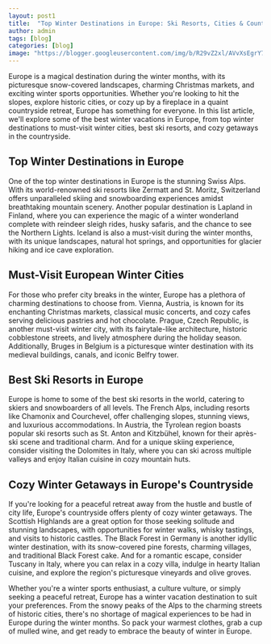 ```yaml
---
layout: post1
title:  "Top Winter Destinations in Europe: Ski Resorts, Cities & Countryside Retreats"
author: admin
tags: [blog]
categories: [blog]
image: "https://blogger.googleusercontent.com/img/b/R29vZ2xl/AVvXsEgrY7ltlsCiKgSeXdaiyQ6a-GIdf9NIdrfc-9_gGzkWe9pUFRD-e5BiQ0VHnHG6U3RDp_ayvF0Lmr-BM8NwCAumAcEzVSKQco23tPon1I-cGgotzOdSAtK3bWCpTx07wq3Rx4QMCvmQhrJj26VTen99rCyzQG6nItXifl7RbNA40SDNUXTFwsqhXKTQkVo/s1600/20240423_102627.jpg"
---
```


<p>Europe is a magical destination during the winter months, with its picturesque snow-covered landscapes, charming Christmas markets, and exciting winter sports opportunities. Whether you're looking to hit the slopes, explore historic cities, or cozy up by a fireplace in a quaint countryside retreat, Europe has something for everyone. In this list article, we'll explore some of the best winter vacations in Europe, from top winter destinations to must-visit winter cities, best ski resorts, and cozy getaways in the countryside.</p>
<h2>Top Winter Destinations in Europe</h2>
<p>One of the top winter destinations in Europe is the stunning Swiss Alps. With its world-renowned ski resorts like Zermatt and St. Moritz, Switzerland offers unparalleled skiing and snowboarding experiences amidst breathtaking mountain scenery. Another popular destination is Lapland in Finland, where you can experience the magic of a winter wonderland complete with reindeer sleigh rides, husky safaris, and the chance to see the Northern Lights. Iceland is also a must-visit during the winter months, with its unique landscapes, natural hot springs, and opportunities for glacier hiking and ice cave exploration.</p>
<h2>Must-Visit European Winter Cities</h2>
<p>For those who prefer city breaks in the winter, Europe has a plethora of charming destinations to choose from. Vienna, Austria, is known for its enchanting Christmas markets, classical music concerts, and cozy cafes serving delicious pastries and hot chocolate. Prague, Czech Republic, is another must-visit winter city, with its fairytale-like architecture, historic cobblestone streets, and lively atmosphere during the holiday season. Additionally, Bruges in Belgium is a picturesque winter destination with its medieval buildings, canals, and iconic Belfry tower.</p>
<h2>Best Ski Resorts in Europe</h2>
<p>Europe is home to some of the best ski resorts in the world, catering to skiers and snowboarders of all levels. The French Alps, including resorts like Chamonix and Courchevel, offer challenging slopes, stunning views, and luxurious accommodations. In Austria, the Tyrolean region boasts popular ski resorts such as St. Anton and Kitzbühel, known for their après-ski scene and traditional charm. And for a unique skiing experience, consider visiting the Dolomites in Italy, where you can ski across multiple valleys and enjoy Italian cuisine in cozy mountain huts.</p>
<h2>Cozy Winter Getaways in Europe's Countryside</h2>
<p>If you're looking for a peaceful retreat away from the hustle and bustle of city life, Europe's countryside offers plenty of cozy winter getaways. The Scottish Highlands are a great option for those seeking solitude and stunning landscapes, with opportunities for winter walks, whisky tastings, and visits to historic castles. The Black Forest in Germany is another idyllic winter destination, with its snow-covered pine forests, charming villages, and traditional Black Forest cake. And for a romantic escape, consider Tuscany in Italy, where you can relax in a cozy villa, indulge in hearty Italian cuisine, and explore the region's picturesque vineyards and olive groves.</p>
<p>Whether you're a winter sports enthusiast, a culture vulture, or simply seeking a peaceful retreat, Europe has a winter vacation destination to suit your preferences. From the snowy peaks of the Alps to the charming streets of historic cities, there's no shortage of magical experiences to be had in Europe during the winter months. So pack your warmest clothes, grab a cup of mulled wine, and get ready to embrace the beauty of winter in Europe.</p>

